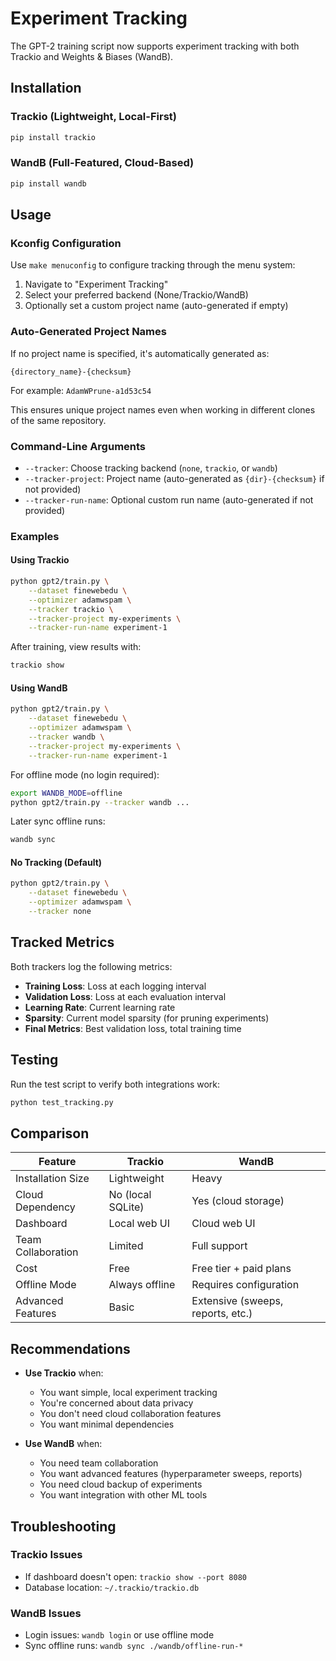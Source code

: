 # Experiment Tracking

The GPT-2 training script now supports experiment tracking with both Trackio and Weights & Biases (WandB).

## Installation

### Trackio (Lightweight, Local-First)
```bash
pip install trackio
```

### WandB (Full-Featured, Cloud-Based)
```bash
pip install wandb
```

## Usage

### Kconfig Configuration

Use `make menuconfig` to configure tracking through the menu system:
1. Navigate to "Experiment Tracking"
2. Select your preferred backend (None/Trackio/WandB)
3. Optionally set a custom project name (auto-generated if empty)

### Auto-Generated Project Names

If no project name is specified, it's automatically generated as:
```
{directory_name}-{checksum}
```
For example: `AdamWPrune-a1d53c54`

This ensures unique project names even when working in different clones of the same repository.

### Command-Line Arguments

- `--tracker`: Choose tracking backend (`none`, `trackio`, or `wandb`)
- `--tracker-project`: Project name (auto-generated as `{dir}-{checksum}` if not provided)
- `--tracker-run-name`: Optional custom run name (auto-generated if not provided)

### Examples

#### Using Trackio
```bash
python gpt2/train.py \
    --dataset finewebedu \
    --optimizer adamwspam \
    --tracker trackio \
    --tracker-project my-experiments \
    --tracker-run-name experiment-1
```

After training, view results with:
```bash
trackio show
```

#### Using WandB
```bash
python gpt2/train.py \
    --dataset finewebedu \
    --optimizer adamwspam \
    --tracker wandb \
    --tracker-project my-experiments \
    --tracker-run-name experiment-1
```

For offline mode (no login required):
```bash
export WANDB_MODE=offline
python gpt2/train.py --tracker wandb ...
```

Later sync offline runs:
```bash
wandb sync
```

#### No Tracking (Default)
```bash
python gpt2/train.py \
    --dataset finewebedu \
    --optimizer adamwspam \
    --tracker none
```

## Tracked Metrics

Both trackers log the following metrics:
- **Training Loss**: Loss at each logging interval
- **Validation Loss**: Loss at each evaluation interval
- **Learning Rate**: Current learning rate
- **Sparsity**: Current model sparsity (for pruning experiments)
- **Final Metrics**: Best validation loss, total training time

## Testing

Run the test script to verify both integrations work:
```bash
python test_tracking.py
```

## Comparison

| Feature | Trackio | WandB |
|---------|---------|-------|
| Installation Size | Lightweight | Heavy |
| Cloud Dependency | No (local SQLite) | Yes (cloud storage) |
| Dashboard | Local web UI | Cloud web UI |
| Team Collaboration | Limited | Full support |
| Cost | Free | Free tier + paid plans |
| Offline Mode | Always offline | Requires configuration |
| Advanced Features | Basic | Extensive (sweeps, reports, etc.) |

## Recommendations

- **Use Trackio** when:
  - You want simple, local experiment tracking
  - You're concerned about data privacy
  - You don't need cloud collaboration features
  - You want minimal dependencies

- **Use WandB** when:
  - You need team collaboration
  - You want advanced features (hyperparameter sweeps, reports)
  - You need cloud backup of experiments
  - You want integration with other ML tools

## Troubleshooting

### Trackio Issues
- If dashboard doesn't open: `trackio show --port 8080`
- Database location: `~/.trackio/trackio.db`

### WandB Issues
- Login issues: `wandb login` or use offline mode
- Sync offline runs: `wandb sync ./wandb/offline-run-*`